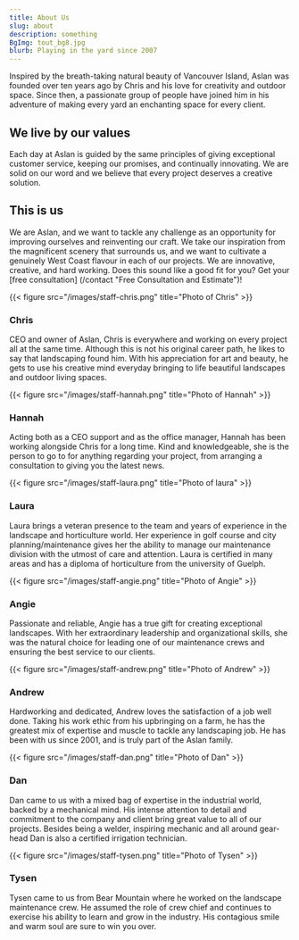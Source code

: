 ```yaml
---
title: About Us
slug: about
description: something
BgImg: tout_bg8.jpg
blurb: Playing in the yard since 2007
---
```

<!--
{{< figure src="/images/tout_bg.jpg" title="Photo by Ales Krivec on Unsplash" >}} -->

Inspired by the breath-taking natural beauty of Vancouver Island, Aslan was founded over ten years ago by Chris and his love for creativity and outdoor space. Since then, a passionate group of people have joined him in his adventure of making every yard an enchanting space for every client.

## We live by our values
Each day at Aslan is guided by the same principles of giving exceptional customer service, keeping our promises, and continually innovating. We are solid on our word and we believe that every project deserves a creative solution.

## This is us
We are Aslan, and we want to tackle any challenge as an opportunity for improving ourselves and reinventing our craft. We take our inspiration from the magnificent scenery that surrounds us, and we want to cultivate a genuinely West Coast flavour in each of our projects. We are innovative, creative, and hard working.
Does this sound like a good fit for you? Get your [free consultation] (/contact "Free Consultation and Estimate")!


{{< figure src="/images/staff-chris.png" title="Photo of Chris" >}}

### Chris

CEO and owner of Aslan, Chris is everywhere and working on every project all at the same time. Although this is not his original career path, he likes to say that landscaping found him. With his appreciation for art and beauty, he gets to use his creative mind everyday bringing to life beautiful landscapes and outdoor living spaces.

{{< figure src="/images/staff-hannah.png" title="Photo of Hannah" >}}

### Hannah

Acting both as a CEO support and as the office manager, Hannah has been working alongside Chris for a long time. Kind and knowledgeable, she is the person to go to for anything regarding your project, from arranging a consultation to giving you the latest news.

{{< figure src="/images/staff-laura.png" title="Photo of laura" >}}

### Laura

Laura brings a veteran presence to the team and years of experience in the landscape and horticulture world. Her experience in golf course and city planning/maintenance gives her the ability to manage our maintenance division with the utmost of care and attention. Laura is certified in many areas and has a diploma of horticulture from the university of Guelph.

{{< figure src="/images/staff-angie.png" title="Photo of Angie" >}}

### Angie

Passionate and reliable, Angie has a true gift for creating exceptional landscapes. With her extraordinary leadership and organizational skills, she was the natural choice for leading one of our maintenance crews and ensuring the best service to our clients.

{{< figure src="/images/staff-andrew.png" title="Photo of Andrew" >}}

### Andrew

Hardworking and dedicated, Andrew loves the satisfaction of a job well done. Taking his work ethic from his upbringing on a farm, he has the greatest mix of expertise and muscle to tackle any landscaping job. He has been with us since 2001, and is truly part of the Aslan family.

{{< figure src="/images/staff-dan.png" title="Photo of Dan" >}}

### Dan

Dan came to us with a mixed bag of expertise in the industrial world, backed by a mechanical mind. His intense attention to detail and commitment to the company and client bring great value to all of our projects. Besides being a welder, inspiring mechanic and all around gear-head Dan is also a certified irrigation technician.

{{< figure src="/images/staff-tysen.png" title="Photo of Tysen" >}}

### Tysen

Tysen came to us from Bear Mountain where he worked on the landscape maintenance crew. He assumed the role of crew chief and continues to exercise his ability to learn and grow in the industry. His contagious smile and warm soul are sure to win you over.
